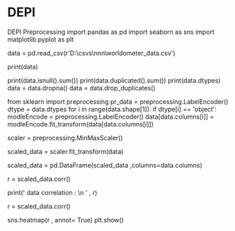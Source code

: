 # DEPI
DEPI Preprocessing
import pandas as pd
import seaborn as sns
import matplotlib.pyplot as plt


data = pd.read_csv(r'D:\csvs\nnn\worldometer_data.csv')

print(data)

print(data.isnull().sum())
print(data.duplicated().sum())
print(data.dtypes)
data = data.dropna()
data = data.drop_duplicates()


from sklearn import preprocessing
pr_data = preprocessing.LabelEncoder()
dtype = data.dtypes
for i in range(data.shape[1]):
    if dtype[i] == 'object':
        modleEncode = preprocessing.LabelEncoder()
        data[data.columns[i]] = modleEncode.fit_transform(data[data.columns[i]])



scaler = preprocessing.MinMaxScaler()

scaled_data = scaler.fit_transform(data)

scaled_data = pd.DataFrame(scaled_data ,columns=data.columns)




r = scaled_data.corr()

print(' data correlation : \n ' , r)   


r = scaled_data.corr()

sns.heatmap(r , annot= True)
plt.show()

